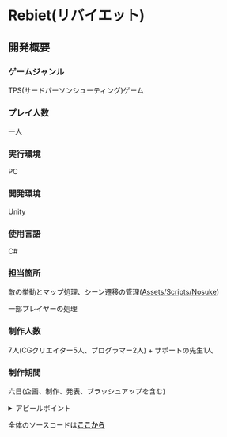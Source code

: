 # Rebiet(リバイエット)

## 開発概要
### ゲームジャンル
TPS(サードパーソンシューティング)ゲーム
### プレイ人数
一人
### 実行環境
PC
### 開発環境 
Unity
### 使用言語
C#
### 担当箇所 
敵の挙動とマップ処理、シーン遷移の管理([Assets/Scripts/Nosuke](/Assets/Scripts/Nosuke))

一部プレイヤーの処理
### 制作人数
7人(CGクリエイター5人、プログラマー2人) + サポートの先生1人
### 制作期間 
六日(企画、制作、発表、ブラッシュアップを含む)

<details> <summary>アピールポイント</summary>
この作品は、春休みの期間中に希望するメンバーを募って製作をした作品です。この製作では、作品を完成させることを第一目標として、企画、製作、発表を6日間の間で仕上げました。私は敵の行動原理や、その他ステージギミックの作成を担当したのですが、がっつりと複数のプログラマーと作業する。という行為が初めてだったため、最初は変数の設定などでかなり苦労することになりました。ですが、もう一人のプログラマーと話し合って変数を決め、無事ゲームを完成させることができました。</details>



全体のソースコードは[**ここから**](/Assets/Scripts)
